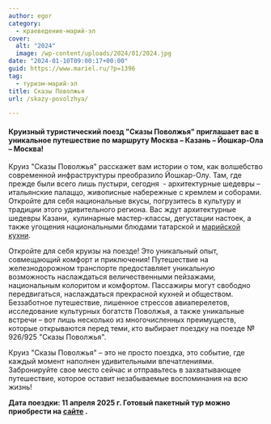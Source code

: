 ```yaml
---
author: egor
category:
  - краеведение-марий-эл
cover:
  alt: "2024"
  image: /wp-content/uploads/2024/01/2024.jpg
date: "2024-01-10T09:00:17+00:00"
guid: https://www.mariel.ru/?p=1396
tag:
  - туризм-марий-эл
title: Сказы Поволжья
url: /skazy-povolzhya/

---
```

#### Круизный туристический поезд "Сказы Поволжья" приглашает вас в уникальное путешествие по маршруту Москва – Казань – Йошкар-Ола – Москва!

Круиз "Сказы Поволжья" расскажет вам истории о том, как волшебство современной инфраструктуры преобразило Йошкар\-Олу. Там, где прежде были всего лишь пустыри, сегодня  \- архитектурные шедевры – итальянские палаццо, живописные набережные с кремлем и соборами. Откройте для себя национальные вкусы, погрузитесь в культуру и традиции этого удивительного региона. Вас ждут архитектурные шедевры Казани,  кулинарные мастер-классы, дегустации настоек, а также угощения национальными блюдами татарской и [марийской кухни](/sandal/).

Откройте для себя круизы на поезде! Это уникальный опыт, совмещающий комфорт и приключения! Путешествие на железнодорожном транспорте предоставляет уникальную возможность наслаждаться величественными пейзажами, национальным колоритом и комфортом. Пассажиры могут свободно передвигаться, наслаждаться прекрасной кухней и обществом. Беззаботное путешествие, лишенное стрессов авиаперелетов, исследование культурных богатств Поволжья, а также уникальные встречи – вот лишь несколько из многочисленных преимуществ, которые открываются перед теми, кто выбирает поездку на поезде № 926/925 "Сказы Поволжья".

Круиз "Сказы Поволжья" – это не просто поездка, это событие, где каждый момент наполнен удивительными впечатлениями. Забронируйте свое место сейчас и отправьтесь в захватывающее путешествие, которое оставит незабываемые воспоминания на всю жизнь!

**Дата поездки: 11 апреля 2025 г. Готовый пакетный тур можно приобрести на [сайте](https://www.rzd.ru/) .**

